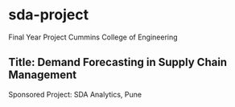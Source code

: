 # sda-project
Final Year Project Cummins College of Engineering

## Title: Demand Forecasting in Supply Chain Management
Sponsored Project: SDA Analytics, Pune
